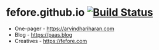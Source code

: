 # fefore.github.io [![Build Status](https://travis-ci.com/fefore/fefore.github.io.svg?branch=master)](https://travis-ci.com/fefore/fefore.github.io)

- One-pager - https://arvindhariharan.com
- Blog - https://paas.blog
- Creatives - https://fefore.com
